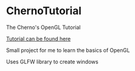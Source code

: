 # ChernoTutorial
The Cherno's OpenGL Tutorial

[Tutorial can be found here](https://www.youtube.com/watch?v=OR4fNpBjmq8)

Small project for me to learn the basics of OpenGL

Uses GLFW library to create windows
